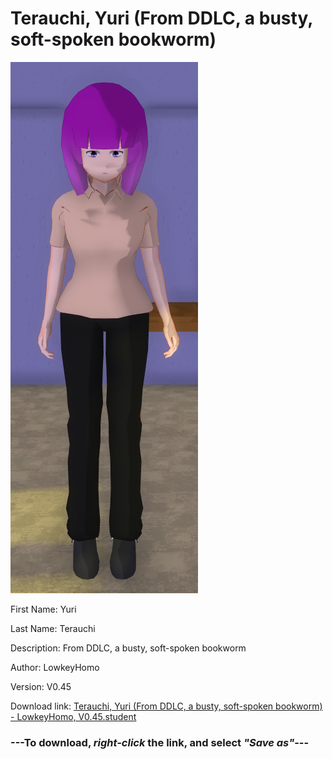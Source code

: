 # Terauchi, Yuri (From DDLC, a busty, soft-spoken bookworm)

<img src = "https://raw.githubusercontent.com/Arbiter1223/Daigaku-Gurashi-Custom-Students/master/Students/Files/Terauchi%2C%20Yuri%20(From%20DDLC%2C%20a%20busty%2C%20soft-spoken%20bookworm).png">

First Name: Yuri

Last Name: Terauchi

Description: From DDLC, a busty, soft-spoken bookworm

Author: LowkeyHomo

Version: V0.45

Download link: <a href="https://raw.githubusercontent.com/Arbiter1223/Daigaku-Gurashi-Custom-Students/master/Students/Files/Terauchi%2C%20Yuri%20(From%20DDLC%2C%20a%20busty%2C%20soft-spoken%20bookworm)%20-%20LowkeyHomo%2C%20V0.45.student">Terauchi, Yuri (From DDLC, a busty, soft-spoken bookworm) - LowkeyHomo, V0.45.student</a>

### ---**To download, _right-click_ the link, and select _"Save as"_**---
